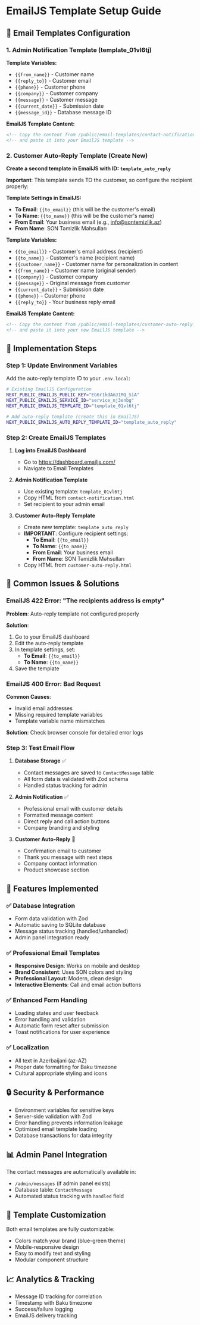 # EmailJS Template Setup Guide

## 📧 Email Templates Configuration

### 1. Admin Notification Template (template_01vl6tj)

**Template Variables:**
- `{{from_name}}` - Customer name
- `{{reply_to}}` - Customer email  
- `{{phone}}` - Customer phone
- `{{company}}` - Customer company
- `{{message}}` - Customer message
- `{{current_date}}` - Submission date
- `{{message_id}}` - Database message ID

**EmailJS Template Content:**
```html
<!-- Copy the content from /public/email-templates/contact-notification.html -->
<!-- and paste it into your EmailJS template -->
```

### 2. Customer Auto-Reply Template (Create New)

**Create a second template in EmailJS with ID: `template_auto_reply`**

**Important**: This template sends TO the customer, so configure the recipient properly:

**Template Settings in EmailJS:**
- **To Email**: `{{to_email}}` (this will be the customer's email)
- **To Name**: `{{to_name}}` (this will be the customer's name)  
- **From Email**: Your business email (e.g., info@sontemizlik.az)
- **From Name**: SON Təmizlik Məhsulları

**Template Variables:**
- `{{to_email}}` - Customer's email address (recipient)
- `{{to_name}}` - Customer's name (recipient name)
- `{{customer_name}}` - Customer name for personalization in content
- `{{from_name}}` - Customer name (original sender)
- `{{company}}` - Customer company  
- `{{message}}` - Original message from customer
- `{{current_date}}` - Submission date
- `{{phone}}` - Customer phone
- `{{reply_to}}` - Your business reply email

**EmailJS Template Content:**
```html
<!-- Copy the content from /public/email-templates/customer-auto-reply.html -->
<!-- and paste it into your new EmailJS template -->
```

## 🔧 Implementation Steps

### Step 1: Update Environment Variables
Add the auto-reply template ID to your `.env.local`:

```bash
# Existing EmailJS Configuration
NEXT_PUBLIC_EMAILJS_PUBLIC_KEY="EG6r1kdAmJ1MQ_SiA"
NEXT_PUBLIC_EMAILJS_SERVICE_ID="service_nj3enbg"
NEXT_PUBLIC_EMAILJS_TEMPLATE_ID="template_01vl6tj"

# Add auto-reply template (create this in EmailJS)
NEXT_PUBLIC_EMAILJS_AUTO_REPLY_TEMPLATE_ID="template_auto_reply"
```

### Step 2: Create EmailJS Templates

1. **Log into EmailJS Dashboard**
   - Go to https://dashboard.emailjs.com/
   - Navigate to Email Templates

2. **Admin Notification Template**
   - Use existing template: `template_01vl6tj`
   - Copy HTML from `contact-notification.html`
   - Set recipient to your admin email

3. **Customer Auto-Reply Template**
   - Create new template: `template_auto_reply`
   - **IMPORTANT**: Configure recipient settings:
     - **To Email**: `{{to_email}}` 
     - **To Name**: `{{to_name}}`
     - **From Email**: Your business email
     - **From Name**: SON Təmizlik Məhsulları
   - Copy HTML from `customer-auto-reply.html`

## 🚨 Common Issues & Solutions

### EmailJS 422 Error: "The recipients address is empty"

**Problem**: Auto-reply template not configured properly

**Solution**: 
1. Go to your EmailJS dashboard
2. Edit the auto-reply template
3. In template settings, set:
   - **To Email**: `{{to_email}}`
   - **To Name**: `{{to_name}}`
4. Save the template

### EmailJS 400 Error: Bad Request

**Common Causes**:
- Invalid email addresses
- Missing required template variables
- Template variable name mismatches

**Solution**: Check browser console for detailed error logs

### Step 3: Test Email Flow

1. **Database Storage** ✅
   - Contact messages are saved to `ContactMessage` table
   - All form data is validated with Zod schema
   - Handled status tracking for admin

2. **Admin Notification** ✅
   - Professional email with customer details
   - Formatted message content
   - Direct reply and call action buttons
   - Company branding and styling

3. **Customer Auto-Reply** 🔄
   - Confirmation email to customer
   - Thank you message with next steps
   - Company contact information
   - Product showcase section

## 📱 Features Implemented

### ✅ Database Integration
- Form data validation with Zod
- Automatic saving to SQLite database
- Message status tracking (handled/unhandled)
- Admin panel integration ready

### ✅ Professional Email Templates
- **Responsive Design**: Works on mobile and desktop
- **Brand Consistent**: Uses SON colors and styling
- **Professional Layout**: Modern, clean design
- **Interactive Elements**: Call and email action buttons

### ✅ Enhanced Form Handling
- Loading states and user feedback
- Error handling and validation
- Automatic form reset after submission
- Toast notifications for user experience

### ✅ Localization
- All text in Azerbaijani (az-AZ)
- Proper date formatting for Baku timezone
- Cultural appropriate styling and icons

## 🔒 Security & Performance

- Environment variables for sensitive keys
- Server-side validation with Zod
- Error handling prevents information leakage  
- Optimized email template loading
- Database transactions for data integrity

## 📊 Admin Panel Integration

The contact messages are automatically available in:
- `/admin/messages` (if admin panel exists)
- Database table: `ContactMessage`
- Automated status tracking with `handled` field

## 🎨 Template Customization

Both email templates are fully customizable:
- Colors match your brand (blue-green theme)
- Mobile-responsive design
- Easy to modify text and styling
- Modular component structure

## 📈 Analytics & Tracking

- Message ID tracking for correlation
- Timestamp with Baku timezone
- Success/failure logging
- EmailJS delivery tracking